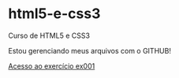 # html5-e-css3
Curso de HTML5 e CSS3

Estou gerenciando meus arquivos com o GITHUB!

<a href="https://rafaelamaral-dev.github.io/html5-e-css3/modulo1/estudos/ex001/">Acesso ao exercício ex001</a>
